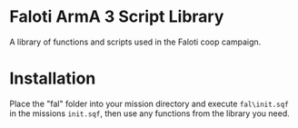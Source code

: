 # Faloti ArmA 3 Script Library

A library of functions and scripts used in the Faloti coop campaign.

# Installation

Place the "fal" folder into your mission directory and execute ```fal\init.sqf``` in the missions ```init.sqf```, then use any functions from the library you need.